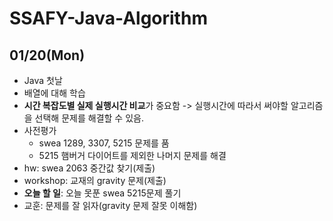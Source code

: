 # SSAFY-Java-Algorithm

## 01/20(Mon)
- Java 첫날
- 배열에 대해 학습
- **시간 복잡도별 실제 실행시간 비교**가 중요함 -> 실행시간에 따라서 써야할 알고리즘을 선택해 문제를 해결할 수 있음.
- 사전평가
  - swea 1289, 3307, 5215 문제를 품
  - 5215 햄버거 다이어트를 제외한 나머지 문제를 해결
- hw: swea 2063 중간값 찾기(제출)
- workshop: 교재의 gravity 문제(제출)
- **오늘 할 일**: 오늘 못푼 swea 5215문제 풀기
- 교훈: 문제를 잘 읽자(gravity 문제 잘못 이해함)
